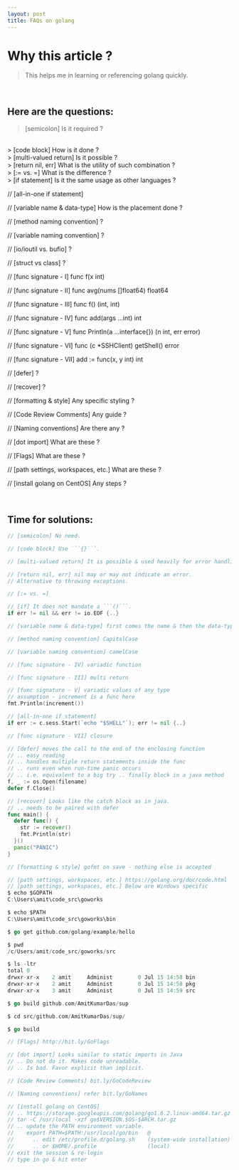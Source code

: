 ```yaml
---
layout: post
title: FAQs on golang
---
```


# Why this article ?

> This helps me in learning or referencing golang quickly.

<br />

## Here are the questions:

> [semicolon] Is it required ?
<br />
> [code block] How is it done ?
<br />
> [multi-valued return] Is it possible ?
<br />
> [return nil, err] What is the utility of such combination ?
<br />
> [:= vs. =] What is the difference ?
<br />
> [if statement] Is it the same usage as other languages ?
<br />

// [all-in-one if statement]

// [variable name & data-type] How is the placement done ?

// [method naming convention] ?

// [variable naming convention] ?

// [io/ioutil vs. bufio] ?

// [struct vs class] ?

// [func signature - I]
func f(x int)

// [func signature - II]
func avg(nums []float64) float64

// [func signature - III]
func f() (int, int)

// [func signature - IV]
func add(args ...int) int

// [func signature - V]
func Println(a ...interface{}) (n int, err error)

// [func signature - VI]
func (c *SSHClient) getShell() error

// [func signature - VII]
add := func(x, y int) int

// [defer] ?

// [recover] ?

// [formatting & style] Any specific styling ?

// [Code Review Comments] Any guide ?

// [Naming conventions] Are there any ?

// [dot import] What are these ?

// [Flags] What are these ?

// [path settings, workspaces, etc.] What are these ?

// [install golang on CentOS] Any steps ?



<br />

## Time for solutions:

```go
// [semicolon] No need.

// [code block] Use ```{}```.

// [multi-valued return] It is possible & used heavily for error handling.

// [return nil, err] nil may or may not indicate an error.
// Alternative to throwing exceptions.

// [:= vs. =]

// [if] It does not mandate a ```()```.
if err != nil && err != io.EOF {..}

// [variable name & data-type] first comes the name & then the data-type.

// [method naming convention] CapitalCase

// [variable naming convention] camelCase

// [func signature - IV] variadic function

// [func signature - III] multi return

// [func signature - V] variadic values of any type
// assumption - increment is a func here
fmt.Println(increment())

// [all-in-one if statement]
if err := c.sess.Start(`echo "$SHELL"`); err != nil {..}

// [func signature - VII] closure

// [defer] moves the call to the end of the enclosing function
// .. easy reading
// .. handles multiple return statements inside the func
// .. runs even when run-time panic occurs
// .. i.e. equivalent to a big try .. finally block in a java method
f, _ := os.Open(filename)
defer f.Close()

// [recover] Looks like the catch block as in java.
// .. needs to be paired with defer
func main() {
  defer func() {
    str := recover()
    fmt.Println(str)
  }()
  panic("PANIC")
}

// [formatting & style] gofmt on save - nothing else is accepted

// [path settings, workspaces, etc.] https://golang.org/doc/code.html
// [path settings, workspaces, etc.] Below are Windows specific
$ echo $GOPATH
C:\Users\amit\code_src\goworks

$ echo $PATH
C:\Users\amit\code_src\goworks\bin

$ go get github.com/golang/example/hello

$ pwd
/c/Users/amit/code_src/goworks/src

$ ls -ltr
total 0
drwxr-xr-x    2 amit     Administ        0 Jul 15 14:58 bin
drwxr-xr-x    2 amit     Administ        0 Jul 15 14:58 pkg
drwxr-xr-x    3 amit     Administ        0 Jul 15 14:59 src

$ go build github.com/AmitKumarDas/sup

$ cd src/github.com/AmitKumarDas/sup/

$ go build

// [Flags] http://bit.ly/GoFlags

// [dot import] Looks similar to static imports in Java
// .. Do not do it. Makes code unreadable.
// .. Is bad. Favor explicit than implicit.

// [Code Review Comments] bit.ly/GoCodeReview

// [Naming conventions] refer bit.ly/GoNames

// [install golang on CentOS]
// .. https://storage.googleapis.com/golang/go1.6.2.linux-amd64.tar.gz
// tar -C /usr/local -xzf go$VERSION.$OS-$ARCH.tar.gz
// .. update the PATH environment variable.
//    export PATH=$PATH:/usr/local/go/bin   @
//      .. edit /etc/profile.d/golang.sh    (system-wide installation)
//      .. or $HOME/.profile                (local)
// exit the session & re-login
// type in go & hit enter
```
